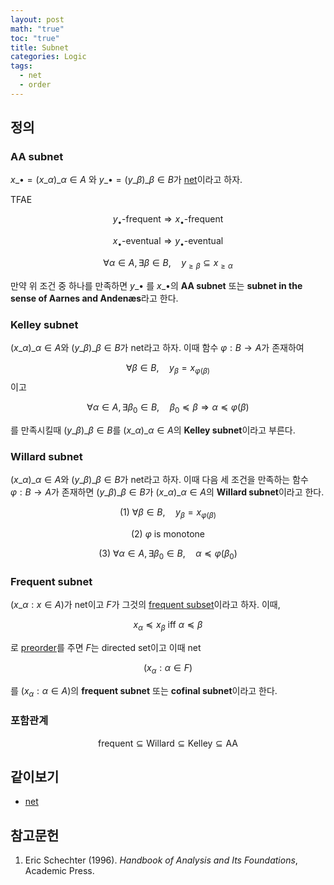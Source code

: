 ```yaml
---
layout: post
math: "true"
toc: "true"
title: Subnet
categories: Logic
tags:
  - net
  - order
---
```

## 정의

### AA subnet

${ x\_{\bullet}= ( x\_{\alpha} )\_{\alpha \in A} }$ 와 ${ y\_{\bullet}=(y\_{\beta})\_{\beta \in B} }$가 [net](https://paraconsistent.github.io/logic/2024/02/26/net.html)이라고 하자.

TFAE

$$ y_{\bullet}\mbox{-frequent} \Rightarrow x_{\bullet}\mbox{-frequent}  $$

$$ x_{\bullet}\mbox{-eventual} \Rightarrow y_{\bullet} \mbox{-eventual}  $$

$$ \forall \alpha \in A, \exists \beta \in B , \quad y_{\ge \beta} \subseteq x_{\ge \alpha} $$

만약 위 조건 중 하나를 만족하면 ${ y\_{\bullet} }$ 를 ${ x\_{\bullet} }$의 **AA subnet** 또는 **subnet in the sense of Aarnes and Andenæs**라고 한다.

### Kelley subnet

${ (x\_{\alpha})\_{\alpha\in A}}$와 ${ (y\_{\beta})\_{\beta \in B} }$가 net라고 하자. 이때 함수 ${ \varphi : B \to A }$가 존재하여

$$ \forall \beta \in B, \quad y_{\beta}= x_{\varphi(\beta)} $$
이고

$$ \forall \alpha \in A, \exists \beta_{0} \in B, \quad \beta_{0} \preceq \beta \Rightarrow \alpha \preceq \varphi(\beta)  $$

를 만족시킬때  ${ (y\_{\beta})\_{\beta \in B} }$를 ${ (x\_{\alpha})\_{\alpha \in A} }$의 **Kelley subnet**이라고 부른다.

### Willard subnet

${ \left( x\_{\alpha} \right)\_{\alpha \in A} }$와 ${ \left( y\_{\beta} \right)\_{\beta \in B} }$가 net라고 하자. 이때 다음 세 조건을 만족하는 함수 ${ \varphi : B \to A }$가 존재하면 ${ \left( y\_{\beta} \right)\_{\beta \in B} }$가 ${ \left( x\_{\alpha} \right)\_{\alpha \in A} }$의 **Willard subnet**이라고 한다.

$$ (1)\  \forall \beta \in B, \quad y_{\beta} = x_{\varphi(\beta)} $$

$$ (2) \ \varphi \mbox{ is monotone} $$

$$ (3) \ \forall \alpha \in A, \exists \beta_{0} \in B,\quad \alpha \preceq \varphi(\beta_{0})  $$

### Frequent subnet

${ (x\_{\alpha} : x \in A)}$가 net이고 ${ F }$가 그것의 [frequent subset](https://paraconsistent.github.io/logic/2024/02/26/net.html#frequentness)이라고 하자. 이때,

$$ x_{\alpha} \preceq x_{\beta} \mbox{ iff } \alpha \preceq \beta  $$

로 [preorder](https://paraconsistent.github.io/logic/2024/02/15/preorder.html)를 주면 ${ F }$는 directed set이고 이때 net

$$ (x_{\alpha} : \alpha \in F) $$

를 ${ (x_{\alpha}: \alpha \in A) }$의 **frequent subnet** 또는 **cofinal subnet**이라고 한다.

### 포함관계

$$ \mbox{frequent} \subseteq \mbox{Willard} \subseteq \mbox{Kelley} \subseteq \mbox{AA}   $$

## 같이보기

- [net](https://paraconsistent.github.io/logic/2024/02/26/net.html)

## 참고문헌

1. Eric Schechter (1996). *Handbook of Analysis and Its Foundations*, Academic Press.